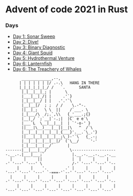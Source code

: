 # Advent of code 2021 in Rust

### Days 
* [Day 1: Sonar Sweep](/src/day_1.rs)  
* [Day 2: Dive!](/src/day_2.rs)  
* [Day 3: Binary Diagnostic](/src/day_3.rs)  
* [Day 4: Giant Squid](/src/day_4.rs)  
* [Day 5: Hydrothermal Venture](/src/day_5.rs)  
* [Day 6: Lanternfish](/src/day_6.rs)  
* [Day 6: The Treachery of Whales](/src/day_7.rs)  


```text
       _____________,--,
      | | | | | | |/ .-.\   HANG IN THERE
      |_|_|_|_|_|_/ /   `.      SANTA
       |_|__|__|_; |      \
       |___|__|_/| |     .'`}
       |_|__|__/ | |   .'.'`\
       |__|__|/  ; ;  / /    \.-"-.
       ||__|_;   \ \  ||    /`___. \
       |_|___/\  /;.`,\\   {_'___.;{}
       |__|_/ `;`__|`-.;|  |C` e e`\
       |___`L  \__|__|__|  | `'-o-' }
       ||___|\__)___|__||__|\   ^  /`\
       |__|__|__|__|__|_{___}'.__.`\_.'}
       ||___|__|__|__|__;\_)-'`\   {_.-;
       |__|__|__|__|__|/` (`\__/     '-'
       |_|___|__|__/`      |
-------|__|___|__/`         \-------------------
-.__.-.|___|___;`            |.__.-.__.-.__.-.__
  |     |     ||             |  |     |     |
-' '---' '---' \             /-' '---' '---' '--
     |     |    '.        .' |     |     |     |
'---' '---' '---' `-===-'`--' '---' '---' '---'
  |     |     |     |     |     |     |     |
-' '---' '---' '---' '---' '---' '---' '---' '--
     |     |     |     |     |     |     |     |
'---' '---' '---' '---' '---' '---' '---' '---'
```